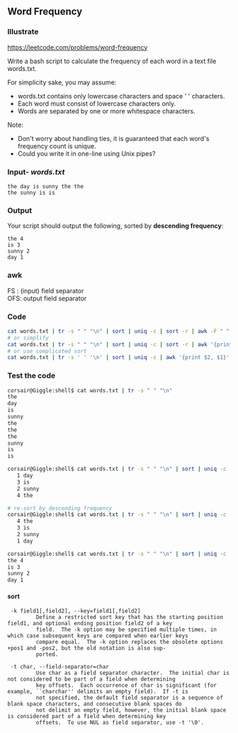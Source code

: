 ## Word Frequency
### Illustrate
<https://leetcode.com/problems/word-frequency>

Write a bash script to calculate the frequency of each word in a text file words.txt.

For simplicity sake, you may assume:

- words.txt contains only lowercase characters and space ' ' characters.
- Each word must consist of lowercase characters only.
- Words are separated by one or more whitespace characters.

Note:

- Don't worry about handling ties, it is guaranteed that each word's frequency count is unique.
- Could you write it in one-line using Unix pipes?

### Input- _words.txt_

```
the day is sunny the the
the sunny is is
```

### Output
Your script should output the following, sorted by **descending frequency**:

```
the 4
is 3
sunny 2
day 1
```

### awk
FS : (input) field separator<br>
OFS:  output field separator

### Code
```bash
cat words.txt | tr -s " " "\n" | sort | uniq -c | sort -r | awk -F " " 'BEGIN{OFS = " "}{print $2, $1}'
# or simplify
cat words.txt | tr -s " " "\n" | sort | uniq -c | sort -r | awk '{print $2, $1}'
# or use complicated sort
cat words.txt | tr -s ' ' '\n' | sort | uniq -c | awk '{print $2, $1}' | sort -t ' ' -k 2 -r
```

### Test the code
```bash
corsair@Giggle:shell$ cat words.txt | tr -s " " "\n"
the
day
is
sunny
the
the
the
sunny
is
is

corsair@Giggle:shell$ cat words.txt | tr -s " " "\n" | sort | uniq -c
   1 day
   3 is
   2 sunny
   4 the

# re-sort by descending frequency
corsair@Giggle:shell$ cat words.txt | tr -s " " "\n" | sort | uniq -c | sort -r
   4 the
   3 is
   2 sunny
   1 day

corsair@Giggle:shell$ cat words.txt | tr -s " " "\n" | sort | uniq -c | sort -r | awk '{print $2, $1;}'
the 4
is 3
sunny 2
day 1
```

#### sort
     -k field1[,field2], --key=field1[,field2]
             Define a restricted sort key that has the starting position field1, and optional ending position field2 of a key
             field.  The -k option may be specified multiple times, in which case subsequent keys are compared when earlier keys
             compare equal.  The -k option replaces the obsolete options +pos1 and -pos2, but the old notation is also sup-
             ported.

     -t char, --field-separator=char
             Use char as a field separator character.  The initial char is not considered to be part of a field when determining
             key offsets.  Each occurrence of char is significant (for example, ``charchar'' delimits an empty field).  If -t is
             not specified, the default field separator is a sequence of blank space characters, and consecutive blank spaces do
             not delimit an empty field, however, the initial blank space is considered part of a field when determining key
             offsets.  To use NUL as field separator, use -t '\0'.

